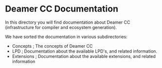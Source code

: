 # Deamer CC Documentation

In this directory you will find documentation about Deamer CC (infrastructure for compiler and ecosystem generation).

We have sorted the documentation in various subdirectories:

- Concepts ; The concepts of Deamer CC
- LPD ; Documentation about the available LPD's, and related information.
- Extensions ; Documentation about the available extensions, and related information